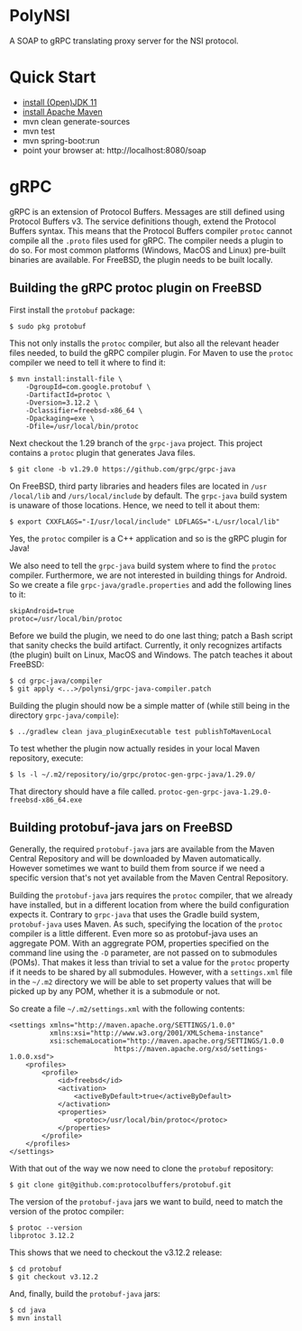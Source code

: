 # PolyNSI

A SOAP to gRPC translating proxy server for the NSI protocol.

# Quick Start

* [install (Open)JDK 11](https://openjdk.java.net/)
* [install Apache Maven](http://maven.apache.org/install.html})
* mvn clean generate-sources
* mvn test
* mvn spring-boot:run
* point your browser at: http://localhost:8080/soap

# gRPC

gRPC is an extension of Protocol Buffers. Messages are still defined using
Protocol Buffers v3. The service definitions though, extend the Protocol
Buffers syntax. This means that the Protocol Buffers compiler `protoc`
cannot compile all the `.proto` files used for gRPC. The compiler needs a
plugin to do so. For most common platforms (Windows, MacOS and Linux)
pre-built binaries are available. For FreeBSD, the plugin needs to be
built locally.

## Building the gRPC protoc plugin on FreeBSD

First install the `protobuf` package:

    $ sudo pkg protobuf
    
This not only installs the `protoc` compiler, but also all the relevant
header files needed, to build the gRPC compiler plugin. For Maven to use the
`protoc` compiler we need to tell it where to find it:

    $ mvn install:install-file \
        -DgroupId=com.google.protobuf \
        -DartifactId=protoc \
        -Dversion=3.12.2 \
        -Dclassifier=freebsd-x86_64 \
        -Dpackaging=exe \
        -Dfile=/usr/local/bin/protoc

Next checkout the 1.29 branch of the `grpc-java` project. This project
contains a `protoc` plugin that generates Java files.

    $ git clone -b v1.29.0 https://github.com/grpc/grpc-java
    
On FreeBSD, third party libraries and headers files are located in `/usr
/local/lib` and `/urs/local/include` by default. The `grpc-java` build
system is unaware of those locations. Hence, we need to tell it about them:

    $ export CXXFLAGS="-I/usr/local/include" LDFLAGS="-L/usr/local/lib"
    
Yes, the `protoc` compiler is a C++ application and so is the gRPC
plugin for Java!
 
We also need to tell the `grpc-java` build system where to find the
`protoc` compiler. Furthermore, we are not interested in building things
for Android. So we create a file `grpc-java/gradle.properties` and add
the following lines to it:
 
    skipAndroid=true
    protoc=/usr/local/bin/protoc
    
Before we build the plugin, we need to do one last thing; patch a
Bash script that sanity checks the build artifact. Currently, it only
recognizes artifacts (the plugin) built on Linux, MacOS and
Windows. The patch teaches it about FreeBSD:

    $ cd grpc-java/compiler
    $ git apply <...>/polynsi/grpc-java-compiler.patch
 
Building the plugin should now be a simple matter of (while still being
in the directory `grpc-java/compile`):

    $ ../gradlew clean java_pluginExecutable test publishToMavenLocal

To test whether the plugin now actually resides in your local Maven 
repository, execute:

    $ ls -l ~/.m2/repository/io/grpc/protoc-gen-grpc-java/1.29.0/
    
That directory should have a file called.
`protoc-gen-grpc-java-1.29.0-freebsd-x86_64.exe`

## Building protobuf-java jars on FreeBSD

Generally, the required `protobuf-java` jars are available from the Maven Central
Repository and will be downloaded by Maven automatically. However sometimes we
want to build them from source if we need a specific version that's not yet
available from the Maven Central Repository. 

Building the `protobuf-java` jars requires the `protoc` compiler, that we
already have installed, but in a different location from where the build
configuration expects it. Contrary to `grpc-java` that uses the Gradle build
system, `protobuf-java` uses Maven. As such, specifying the location of the
`protoc` compiler is a little different. Even more so as protobuf-java uses an
aggregate POM. With an aggregrate POM, properties specified on the command line
using the `-D` parameter, are not passed on to submodules (POMs). That makes it
less than trivial to set a value for the `protoc` property if it needs to be
shared by all submodules. However, with a `settings.xml` file in the `~/.m2`
directory we will be able to set property values that will be picked up by any
POM, whether it is a submodule or not.

So create a file `~/.m2/settings.xml` with the following contents:

    <settings xmlns="http://maven.apache.org/SETTINGS/1.0.0"
              xmlns:xsi="http://www.w3.org/2001/XMLSchema-instance"
              xsi:schemaLocation="http://maven.apache.org/SETTINGS/1.0.0
                              https://maven.apache.org/xsd/settings-1.0.0.xsd">
        <profiles>
            <profile>
                <id>freebsd</id>
                <activation>
                    <activeByDefault>true</activeByDefault>
                </activation>
                <properties>
                    <protoc>/usr/local/bin/protoc</protoc>
                </properties>
            </profile>
        </profiles>
    </settings>

With that out of the way we now need to clone the `protobuf` repository:

    $ git clone git@github.com:protocolbuffers/protobuf.git

The version of the `protobuf-java` jars we want to build, need to match the
version of the protoc compiler:

    $ protoc --version
    libprotoc 3.12.2

This shows that we need to checkout the v3.12.2 release:

    $ cd protobuf
    $ git checkout v3.12.2
    
And, finally, build the `protobuf-java` jars:

    $ cd java
    $ mvn install

